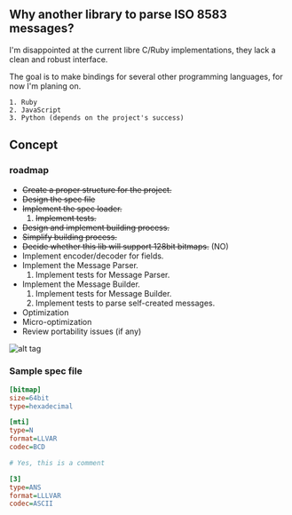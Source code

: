 Why another library to parse ISO 8583 messages?
---
I'm disappointed at the current libre C/Ruby implementations, they lack a clean
and robust interface.

The goal is to make bindings for several other programming languages, for now
I'm planing on.

    1. Ruby
    2. JavaScript
    3. Python (depends on the project's success)

Concept
---
### roadmap
- ~~Create a proper structure for the project.~~
- ~~Design the spec file~~
- ~~Implement the spec loader.~~
    1. ~~Implement tests.~~
- ~~Design and implement building process.~~
- ~~Simplify building process.~~
- ~~Decide whether this lib will support 128bit bitmaps.~~ (NO)
- Implement encoder/decoder for fields.
- Implement the Message Parser.
    1. Implement tests for Message Parser.
- Implement the Message Builder.
    1. Implement tests for Message Builder.
    2. Implement tests to parse self-created messages.
- Optimization
- Micro-optimization
- Review portability issues (if any)

![alt tag](http://i.imgur.com/1no6Xm4.png)

### Sample spec file
```ini
[bitmap]
size=64bit
type=hexadecimal

[mti]
type=N
format=LLVAR
codec=BCD

# Yes, this is a comment

[3]
type=ANS
format=LLLVAR
codec=ASCII
```
